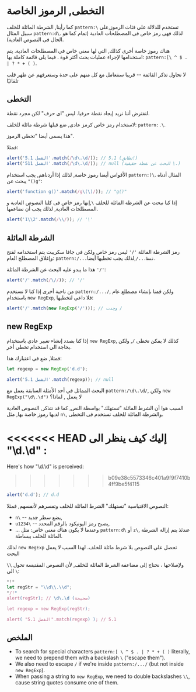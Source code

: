 # التخطى, الرموز الخاصة

كما رأينا, الشرطة المائلة للخلف `pattern:\` تستخدم للدلالة على فئات الرموز,على سبيل المثال `pattern:d\`. لذلك فهى رمز خاص فى المصطلحات العادية (تمام كما هو الحال فى النصوص العادية).

هناك رموز خاصة أخرى كذلك, التى لها معنى خاص فى المصطلحات العادية. يتم استخدامها لإجراء عمليات بحث أكثر قوة .
فيما يلى قائمة كاملة بها: `pattern:[\ ^ $ . | ? * + ( )`.

لا تحاول تذكر القائمة -- قريبا سنتعامل مع كل منهم على حدة وستعرفهم عن ظهر قلب تلقائيًا

## التخطى

لنفترض أننا نريد إيجاد نقطة حرفيا. ليس "اى حرف"
لكن مجرد نقطة.

لاستخدام رمز خاص كرمز عادى, ضع قبلها شرطة مائلة للخلف: `pattern:.\`.

هذا يسمى أيضا "تخطى الرموز".

فمثلا:

```js run
alert('الفصل 5.1'.match(/\d\.\d/)); // 5.1 (تطابق!)
alert('الفصل 511'.match(/\d\.\d/)); // null (البحث عن نقطة حقيقية \.)
```

الأقواس أيضا رموز خاصة, لذلك إذا أردناهم, يجب استخدام `pattern:)\`. المثال أدناه يبحث عن `"()g"`:

```js run
alert('function g()'.match(/g\(\)/)); // "g()"
```

إذا كنا نبحث عن الشرطة المائلة للخلف `\`,إنها رمز خاص فى كلتا النصوص العادية و المصطلحات العادية, لذلك يجب أن نضاعفها.

```js run
alert('1\\2'.match(/\\/)); // '\'
```

## الشرطة المائلة

رمز الشرطة المائلة `'/'` ليس رمز خاص ولكن فى جافا سكريبت يتم استخدامه لفتح وإغلاق المصطلح العام: `pattern:/...نمط.../`,لذلك يجب تخطيها أيضا.

هذا ما يبدو عليه البحث عن الشرطة المائلة `'/'`:

```js run
alert('/'.match(/\//)); // '/'
```

من ناحية أخرى
إذا كنا لا نستخدم `pattern:/.../`, ولكن قمنا بإنشاء مصطلع عام باستخدام `new RegExp`, فلا داعى لتخطيها:

```js run
alert('/'.match(new RegExp('/'))); // وجدت /
```

## new RegExp

إذا كنا بصدد إنشاء تعبير عادي باستخدام `new RegExp`, كذلك لا يمكن تخطى `/`,
ولكن بحاجة الى استخدام تخطى أخر.

فمثلا, ضع فى اعتبارك هذا:

```js run
let regexp = new RegExp('d.d');

alert('الفصل 5.1'.match(regexp)); // null
```

البحث المماثل في أحد الأمثلة السابقة يعمل مع `pattern:/\d\.\d/`, ولكن `new RegExp("\d\.\d")` لا يعمل , لماذا؟

السبب هوا أن الشرط المائلة "تستهلك" بواسطة النص, كما قد نتذكر, النصوص العادية لديها رموز خاصة بها, مثل `n\`, والشرطة المائلة للخلف تستخدم فى التخطى.

<<<<<<< HEAD
إليك كيف ينظر الى "\d\.\d" :
=======
Here's how "\d\.\d" is perceived:
>>>>>>> b09e38c5573346c401a9f9f7410b4ff9be5f4115

```js run
alert('d.d'); // d.d
```

النصوص الاقتباسية "تستهلك" الشرط المائلة للخلف وتفسرهم لأنفسهم, فمثلا:

- `n\` -- يضع سطر جديد,
- `u1234\` -- يصبح رمز اليونيكود بالرقم المحدد,
- ... وعندما لا يكون هناك معنى خاص: مثل `pattern:d\` أو `z\`, عندئذ يتم إزالة الشرطة المائلة للخلف ببساطة.

لذلك `new RegExp` تحصل على النصوص بلا شرط مائلة للخلف. لهذا السبب لا يعمل البحث

ولإصلاحها ، نحتاج إلى مضاعفة الشرط المائلة للخلف, لأن النصوص المقتبسة تحول `\\` الى `\`:

```js run
*!*
let regStr = "\\d\\.\\d";
*/!*
alert(regStr); // \d\.\d (صحيحة)

let regexp = new RegExp(regStr);

alert( "الفصل 5.1".match(regexp) ); // 5.1
```

## الملخص

- To search for special characters `pattern:[ \ ^ $ . | ? * + ( )` literally, we need to prepend them with a backslash `\` ("escape them").
- We also need to escape `/` if we're inside `pattern:/.../` (but not inside `new RegExp`).
- When passing a string to `new RegExp`, we need to double backslashes `\\`, cause string quotes consume one of them.
